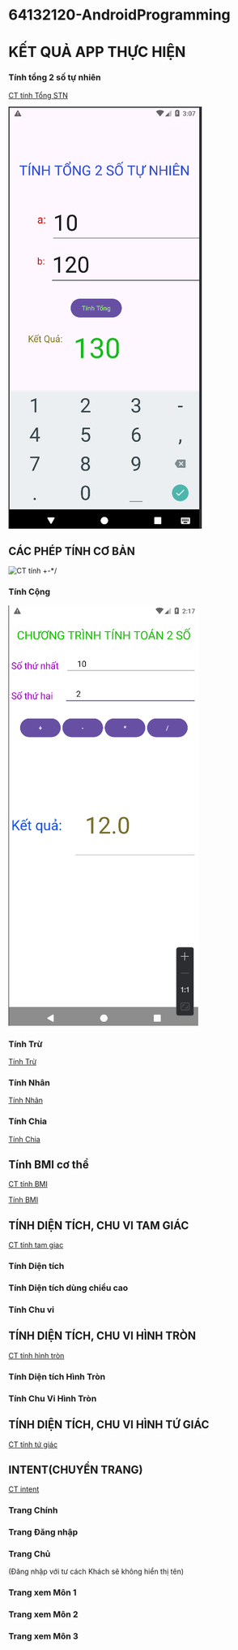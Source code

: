 # 64132120-AndroidProgramming

#        KẾT QUẢ APP THỰC HIỆN

### Tính tổng 2 số tự nhiên
[CT tính Tổng STN](Ex3_SimpleSumApp)

![Tong2STN](Anh_App/Tong2sotunhien.png)

##    CÁC PHÉP TÍNH CƠ BẢN

![CT tính +-*/](Ex4_AddSubMulDiv_Onclick)

### Tính Cộng

![Tính Cộng](Anh_App/TinhTong.png)

### Tính Trừ

 [Tính Trừ](Anh_App/TinhTru.png)

### Tính Nhân

 [Tính Nhân](Anh_App/TinhNhan.png)

### Tính Chia

 [Tính Chia](Anh_App/TinhChia.png)

##    Tính BMI cơ thể

 [CT tính BMI](TinhBMI)

 [Tính BMI](Anh_App/TinhBMI.png)

##    TÍNH DIỆN TÍCH, CHU VI TAM GIÁC

 [CT tính tam giac](ChuViDienTich_HinhTamGiac)

### Tính Diện tích

 [](Anh_App/DTTamGiac.png)

### Tính Diện tích dùng chiều cao

 [](Anh_App/DTTamGiacCoH.png)

### Tính Chu vi

 [](Anh_App/ChuViTamGiac.png)

##    TÍNH DIỆN TÍCH, CHU VI HÌNH TRÒN

 [CT tính hình tròn](ChuViDienTich_HinhTron)

### Tính Diện tích Hình Tròn

 [](Anh_App/DTHinhTron.png)

### Tính Chu Vi Hình Tròn

 [](Anh_App/CVHinhTron.png)

##    TÍNH DIỆN TÍCH, CHU VI HÌNH TỨ GIÁC

 [CT tính tứ giác](ChuViDienTich_HinhTuGIac)

 [](Anh_App/ChuViDienTich_HinhTuGiac.png)


##    INTENT(CHUYỂN TRANG)

 [CT intent](Ex7_IntentLogin)

### Trang Chính

 [](Anh_App/Intent_Main.png)

### Trang Đăng nhập 

 [](Anh_App/Intent_Login.png)

### Trang Chủ 
(Đăng nhập với tư cách Khách sẽ không hiển thị tên)

 [](Anh_App/Intent_Home.png)

### Trang xem Môn 1

 [](Anh_App/Intent_Home_Mon1.png)

### Trang xem Môn 2

 [](Anh_App/Intent_Home_Mon2.png)

### Trang xem Môn 3

[](Anh_App/Intent_Home_Mon3.png)

